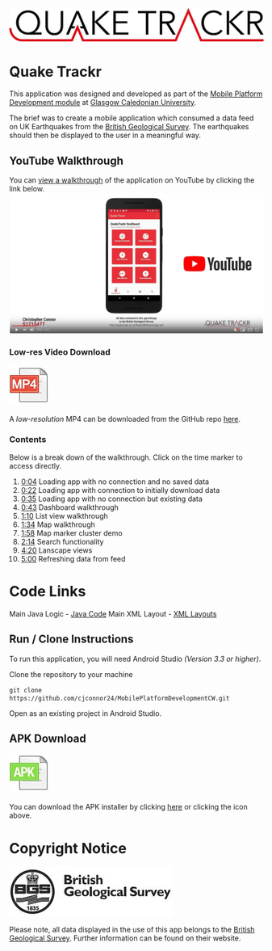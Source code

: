 ![Quake Trackr Logo](Documents/quaketrackr_logo.jpg)
# Quake Trackr

This application was designed and developed as part of the [Mobile Platform Development module][2] at [Glasgow Caledonian University][3].

The brief was to create a mobile application which consumed a data feed on UK Earthquakes from the [British Geological Survey][1]. The earthquakes should then be displayed to the user in a meaningful way.

## YouTube Walkthrough

[1]: https://youtu.be/woTzVRbaMSI?
You can [view a walkthrough][1] of the application on YouTube by clicking the link below.
[![YouTube Walkthrough](Documents/YouTubeIcon.jpg)][1]

### Low-res Video Download
[![Low Resolution Download](Documents/mp4icon.jpg)][4]

A _low-resolution_ MP4 can be downloaded from the GitHub repo [here][4].

### Contents
Below is a break down of the walkthrough. Click on the time marker to access directly.

1. [0:04](https://youtu.be/woTzVRbaMSI?t=4) Loading app with no connection and no saved data
2. [0:22](https://youtu.be/woTzVRbaMSI?t=22) Loading app with connection to initially download data
3. [0:35](https://youtu.be/woTzVRbaMSI?t=35) Loading app with no connection but existing data
4. [0:43](https://youtu.be/woTzVRbaMSI?t=43) Dashboard walkthrough
5. [1:10](https://youtu.be/woTzVRbaMSI?t=70) List view walkthrough
6. [1:34](https://youtu.be/woTzVRbaMSI?t=94) Map walkthrough
7. [1:58](https://youtu.be/woTzVRbaMSI?t=118) Map marker cluster demo
8. [2:14](https://youtu.be/woTzVRbaMSI?t=134) Search functionality
9. [4:20](https://youtu.be/woTzVRbaMSI?t=260) Lanscape views
10. [5:00](https://youtu.be/woTzVRbaMSI?t=300) Refreshing data from feed

# Code Links
Main Java Logic - [Java Code](https://github.com/cjconnor24/MobilePlatformDevelopmentCW/tree/master/app/src/main/java/uk/co/chrisconnor/mpdcw)
Main XML Layout - [XML Layouts](https://github.com/cjconnor24/MobilePlatformDevelopmentCW/tree/master/app/src/main/res)

## Run / Clone Instructions
To run this application, you will need Android Studio _(Version 3.3 or higher)_.

Clone the repository to your machine
```
git clone https://github.com/cjconnor24/MobilePlatformDevelopmentCW.git
```
Open as an existing project in Android Studio.

## APK Download
[![APK Download](Documents/apkicon.jpg)][5]

You can download the APK installer by clicking [here][5] or clicking the icon above.

# Copyright Notice
[![BGS Logo](Documents/bgs_logo.jpg)][1]

Please note, all data displayed in the use of this app belongs to the [British Geological Survey][1]. Further information can be found on their website.

[1]: https://www.bgs.ac.uk
[2]: https://www.gcu.ac.uk//study/modules/info/?Module=MHI322959
[3]: https://www.gcu.ac.uk/
[4]: https://github.com/cjconnor24/MobilePlatformDevelopmentCW/raw/master/Documents/QuakeTrackr_Git.mp4
[5]: https://github.com/cjconnor24/MobilePlatformDevelopmentCW/raw/master/Documents/QuakeTrackr.apk
